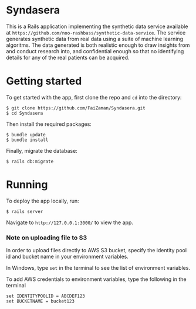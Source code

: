 # Syndasera

This is a Rails application implementing the synthetic data service available at `https://github.com/noo-rashbass/synthetic-data-service`. The service generates synthetic data from real data using a suite of machine learning algoritms. The data generated is both realistic enough to draw insights from and conduct research into, and confidential enough so that no identifying details for any of the real patients can be acquired.

# Getting started

To get started with the app, first clone the repo and `cd` into the directory:

```
$ git clone https://github.com/FaiZaman/Syndasera.git
$ cd Syndasera
```

Then install the required packages:

```
$ bundle update
$ bundle install
```

Finally, migrate the database:

```
$ rails db:migrate
```

# Running

To deploy the app locally, run:

```
$ rails server
```

Navigate to `http://127.0.0.1:3000/` to view the app.


### Note on uploading file to S3
In order to upload files directly to AWS S3 bucket, specify the identity pool id and bucket name in your environment variables. 

In Windows, type `set` in the terminal to see the list of environment variables. 

To add AWS credentials to environment variables, type the following in the terminal  

`set IDENTITYPOOLID = ABCDEF123`  
`set BUCKETNAME = bucket123`

